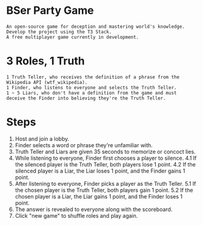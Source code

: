 # BSer Party Game
    An open-source game for deception and mastering world's knowledge.
    Develop the project using the T3 Stack.
    A free multiplayer game currently in development.

# 3 Roles, 1 Truth
    1 Truth Teller, who receives the definition of a phrase from the Wikipedia API (wtf_wikipedia).
    1 Finder, who listens to everyone and selects the Truth Teller.
    1 ~ 5 Liars, who don't have a definition from the game and must deceive the Finder into believing they're the Truth Teller.

# Steps
1. Host and join a lobby.
2. Finder selects a word or phrase they're unfamiliar with.
3. Truth Teller and Liars are given 35 seconds to memorize or concoct lies.
4. While listening to everyone, Finder first chooses a player to silence.
    4.1 If the silenced player is the Truth Teller, both players lose 1 point.
    4.2 If the silenced player is a Liar, the Liar loses 1 point, and the Finder gains 1 point.
5. After listening to everyone, Finder picks a player as the Truth Teller.
    5.1 If the chosen player is the Truth Teller, both players gain 1 point.
    5.2 If the chosen player is a Liar, the Liar gains 1 point, and the Finder loses 1 point.
6. The answer is revealed to everyone along with the scoreboard.
7. Click "new game" to shuffle roles and play again.
    